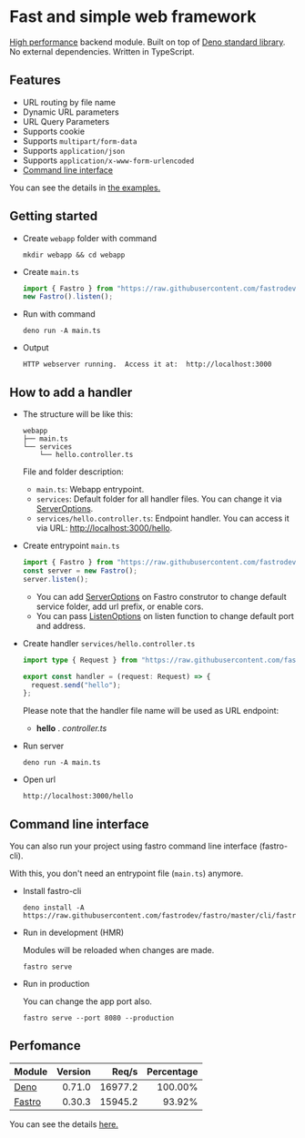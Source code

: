 # Fast and simple web framework

[High performance](#perfomance) backend module. Built on top of [Deno standard library](https://deno.land/std). No external dependencies. Written in TypeScript.

## Features
- URL routing by file name
- Dynamic URL parameters
- URL Query Parameters 
- Supports cookie
- Supports `multipart/form-data`
- Supports `application/json`
- Supports `application/x-www-form-urlencoded`
- [Command line interface](#command-line-interface)

You can see the details in [the examples.](https://github.com/fastrodev/fastro/blob/master/services)

## Getting started
- Create `webapp` folder with command
    ```
    mkdir webapp && cd webapp
    ```
- Create `main.ts`
    ```ts
    import { Fastro } from "https://raw.githubusercontent.com/fastrodev/fastro/master/mod.ts";
    new Fastro().listen();
    ```
- Run with command
    ```
    deno run -A main.ts
    ```
- Output
    ```
    HTTP webserver running.  Access it at:  http://localhost:3000
    ```


## How to add a handler
- The structure will be like this:
    ```
    webapp
    ├── main.ts
    └── services
        └── hello.controller.ts
    ```
    
    File and folder description:
    - `main.ts`: Webapp entrypoint.
    - `services`: Default folder for all handler files. You can change it via [ServerOptions](core/types.ts).
    - `services/hello.controller.ts`: Endpoint handler. You can access it via URL: [http://localhost:3000/hello](http://localhost:3000/hello).

- Create entrypoint `main.ts`
    ```ts
    import { Fastro } from "https://raw.githubusercontent.com/fastrodev/fastro/master/mod.ts";
    const server = new Fastro();
    server.listen();
    ```
    - You can add [ServerOptions](core/types.ts) on Fastro construtor to change default service folder, add url prefix, or enable cors.
    - You can pass [ListenOptions](core/types.ts) on listen function to change default port and address.

- Create handler `services/hello.controller.ts`
    ```ts
    import type { Request } from "https://raw.githubusercontent.com/fastrodev/fastro/master/mod.ts";

    export const handler = (request: Request) => {
      request.send("hello");
    };

    ```

    Please note that the handler file name will be used as URL endpoint:

    - **hello** . *controller.ts*

- Run server
    ```
    deno run -A main.ts
    ```
- Open url
    ```
    http://localhost:3000/hello
    ```


## Command line interface

You can also run your project using fastro command line interface (fastro-cli). 

With this, you don't need an entrypoint file (`main.ts`) anymore.

- Install fastro-cli
    ```
    deno install -A https://raw.githubusercontent.com/fastrodev/fastro/master/cli/fastro.ts
    ```

- Run in development (HMR)

    Modules will be reloaded when changes are made.

    ```
    fastro serve
    ```
- Run in production

    You can change the app port also.

    ```
    fastro serve --port 8080 --production
    ```

## Perfomance

|Module|Version|Req/s|Percentage|
|--|--:|--:|--:|
|[Deno](benchmarks/deno_app.ts)|0.71.0|16977.2|100.00%|
|[Fastro](benchmarks/fastro_app.ts)|0.30.3|15945.2|93.92%|

You can see the details [here.](https://github.com/fastrodev/fastro/blob/master/benchmarks)